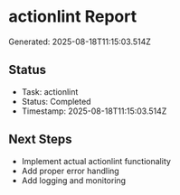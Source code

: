# actionlint Report

Generated: 2025-08-18T11:15:03.514Z

## Status
- Task: actionlint
- Status: Completed
- Timestamp: 2025-08-18T11:15:03.514Z

## Next Steps
- Implement actual actionlint functionality
- Add proper error handling
- Add logging and monitoring
